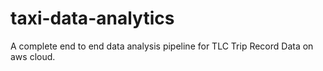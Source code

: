 # taxi-data-analytics

A complete end to end data analysis pipeline for TLC Trip Record Data on aws cloud. 
